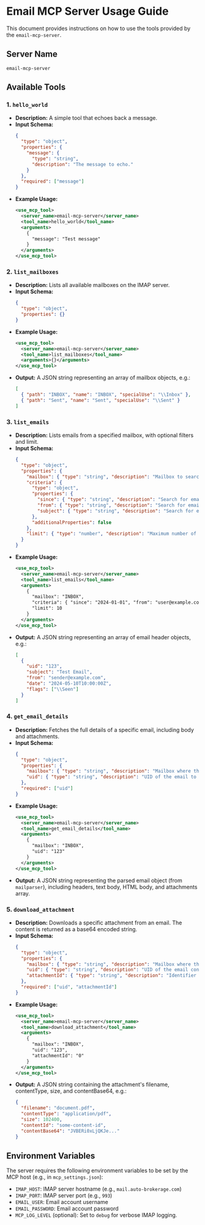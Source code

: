 # Email MCP Server Usage Guide

This document provides instructions on how to use the tools provided by the `email-mcp-server`.

## Server Name
`email-mcp-server`

## Available Tools

### 1. `hello_world`
- **Description:** A simple tool that echoes back a message.
- **Input Schema:**
  ```json
  {
    "type": "object",
    "properties": {
      "message": {
        "type": "string",
        "description": "The message to echo."
      }
    },
    "required": ["message"]
  }
  ```
- **Example Usage:**
  ```xml
  <use_mcp_tool>
    <server_name>email-mcp-server</server_name>
    <tool_name>hello_world</tool_name>
    <arguments>
      {
        "message": "Test message"
      }
    </arguments>
  </use_mcp_tool>
  ```

### 2. `list_mailboxes`
- **Description:** Lists all available mailboxes on the IMAP server.
- **Input Schema:**
  ```json
  {
    "type": "object",
    "properties": {}
  }
  ```
- **Example Usage:**
  ```xml
  <use_mcp_tool>
    <server_name>email-mcp-server</server_name>
    <tool_name>list_mailboxes</tool_name>
    <arguments>{}</arguments>
  </use_mcp_tool>
  ```
- **Output:** A JSON string representing an array of mailbox objects, e.g.:
  ```json
  [
    { "path": "INBOX", "name": "INBOX", "specialUse": "\\Inbox" },
    { "path": "Sent", "name": "Sent", "specialUse": "\\Sent" }
  ]
  ```

### 3. `list_emails`
- **Description:** Lists emails from a specified mailbox, with optional filters and limit.
- **Input Schema:**
  ```json
  {
    "type": "object",
    "properties": {
      "mailbox": { "type": "string", "description": "Mailbox to search (e.g., 'INBOX'). Defaults to 'INBOX'." },
      "criteria": {
        "type": "object",
        "properties": {
          "since": { "type": "string", "description": "Search for emails since this date (YYYY-MM-DD)." },
          "from": { "type": "string", "description": "Search for emails from this sender." },
          "subject": { "type": "string", "description": "Search for emails with this subject." }
        },
        "additionalProperties": false
      },
      "limit": { "type": "number", "description": "Maximum number of emails to return. Defaults to 20." }
    }
  }
  ```
- **Example Usage:**
  ```xml
  <use_mcp_tool>
    <server_name>email-mcp-server</server_name>
    <tool_name>list_emails</tool_name>
    <arguments>
      {
        "mailbox": "INBOX",
        "criteria": { "since": "2024-01-01", "from": "user@example.com" },
        "limit": 10
      }
    </arguments>
  </use_mcp_tool>
  ```
- **Output:** A JSON string representing an array of email header objects, e.g.:
  ```json
  [
    {
      "uid": "123",
      "subject": "Test Email",
      "from": "sender@example.com",
      "date": "2024-05-10T10:00:00Z",
      "flags": ["\\Seen"]
    }
  ]
  ```

### 4. `get_email_details`
- **Description:** Fetches the full details of a specific email, including body and attachments.
- **Input Schema:**
  ```json
  {
    "type": "object",
    "properties": {
      "mailbox": { "type": "string", "description": "Mailbox where the email resides (e.g., 'INBOX'). Defaults to 'INBOX'." },
      "uid": { "type": "string", "description": "UID of the email to fetch." }
    },
    "required": ["uid"]
  }
  ```
- **Example Usage:**
  ```xml
  <use_mcp_tool>
    <server_name>email-mcp-server</server_name>
    <tool_name>get_email_details</tool_name>
    <arguments>
      {
        "mailbox": "INBOX",
        "uid": "123"
      }
    </arguments>
  </use_mcp_tool>
  ```
- **Output:** A JSON string representing the parsed email object (from `mailparser`), including headers, text body, HTML body, and attachments array.

### 5. `download_attachment`
- **Description:** Downloads a specific attachment from an email. The content is returned as a base64 encoded string.
- **Input Schema:**
  ```json
  {
    "type": "object",
    "properties": {
      "mailbox": { "type": "string", "description": "Mailbox where the email resides. Defaults to 'INBOX'." },
      "uid": { "type": "string", "description": "UID of the email containing the attachment." },
      "attachmentId": { "type": "string", "description": "Identifier for the attachment (zero-based index from the 'attachments' array in `get_email_details` output)." }
    },
    "required": ["uid", "attachmentId"]
  }
  ```
- **Example Usage:**
  ```xml
  <use_mcp_tool>
    <server_name>email-mcp-server</server_name>
    <tool_name>download_attachment</tool_name>
    <arguments>
      {
        "mailbox": "INBOX",
        "uid": "123",
        "attachmentId": "0" 
      }
    </arguments>
  </use_mcp_tool>
  ```
- **Output:** A JSON string containing the attachment's filename, contentType, size, and contentBase64, e.g.:
  ```json
  {
    "filename": "document.pdf",
    "contentType": "application/pdf",
    "size": 102400,
    "contentId": "some-content-id",
    "contentBase64": "JVBERi0xLjQKJe..."
  }
  ```

## Environment Variables
The server requires the following environment variables to be set by the MCP host (e.g., in `mcp_settings.json`):
- `IMAP_HOST`: IMAP server hostname (e.g., `mail.auto-brokerage.com`)
- `IMAP_PORT`: IMAP server port (e.g., `993`)
- `EMAIL_USER`: Email account username
- `EMAIL_PASSWORD`: Email account password
- `MCP_LOG_LEVEL` (optional): Set to `debug` for verbose IMAP logging.